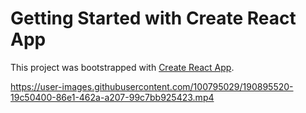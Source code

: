 # Getting Started with Create React App

This project was bootstrapped with [Create React App](https://github.com/facebook/create-react-app).

https://user-images.githubusercontent.com/100795029/190895520-19c50400-86e1-462a-a207-99c7bb925423.mp4
